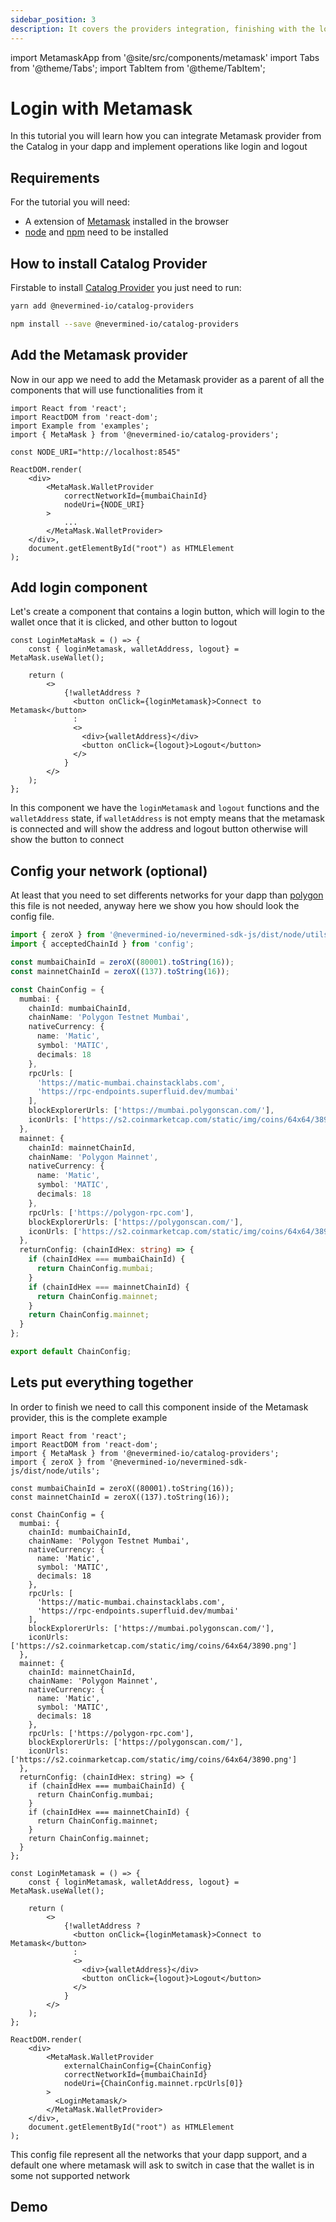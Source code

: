 ```yaml
---
sidebar_position: 3
description: It covers the providers integration, finishing with the login and logout with your Metamask wallet provider.
---
```


import MetamaskApp from '@site/src/components/metamask'
import Tabs from '@theme/Tabs';
import TabItem from '@theme/TabItem';

# Login with Metamask
In this tutorial you will learn how you can integrate Metamask provider from the Catalog in your dapp and implement operations like login and logout

## Requirements
For the tutorial you will need:

- A extension of [Metamask](https://metamask.io/) installed in the browser
- [node](https://nodejs.org/en/) and [npm](https://docs.npmjs.com/downloading-and-installing-node-js-and-npm) need to be installed

## How to install Catalog Provider
Firstable to install [Catalog Provider](../catalog/providers/README.md) you just need to run:

<Tabs>
  <TabItem label="yarn" value="yarn" default>

```bash
yarn add @nevermined-io/catalog-providers
```

  </TabItem>
  <TabItem label="npm" value="npm">

```bash
npm install --save @nevermined-io/catalog-providers
```
  </TabItem>
</Tabs>

## Add the Metamask provider
Now in our app we need to add the Metamask provider as a parent of all the components that will use functionalities from it

```tsx
import React from 'react';
import ReactDOM from 'react-dom';
import Example from 'examples';
import { MetaMask } from '@nevermined-io/catalog-providers';

const NODE_URI="http://localhost:8545"

ReactDOM.render(
    <div>
        <MetaMask.WalletProvider
            correctNetworkId={mumbaiChainId}
            nodeUri={NODE_URI}
        >
            ...
        </MetaMask.WalletProvider>
    </div>,
    document.getElementById("root") as HTMLElement
);
```

## Add login component
Let's create a component that contains a login button, which will login to the wallet once that it is clicked, and other button to logout

```tsx
const LoginMetaMask = () => {
    const { loginMetamask, walletAddress, logout} = MetaMask.useWallet();

    return (
        <>
            {!walletAddress ?
              <button onClick={loginMetamask}>Connect to Metamask</button>
              : 
              <>
                <div>{walletAddress}</div>
                <button onClick={logout}>Logout</button>
              </>
            }
        </>
    );
};
```

In this component we have the `loginMetamask` and `logout` functions and the `walletAddress` state, if `walletAddress` is not empty means that the metamask is connected and will show the address and logout button otherwise will show the button to connect

## Config your network (optional)
At least that you need to set differents networks for your dapp than [polygon](https://polygon.technology/) this file is not needed, anyway here we show you how should look the config file.

```ts
import { zeroX } from '@nevermined-io/nevermined-sdk-js/dist/node/utils';
import { acceptedChainId } from 'config';

const mumbaiChainId = zeroX((80001).toString(16));
const mainnetChainId = zeroX((137).toString(16));

const ChainConfig = {
  mumbai: {
    chainId: mumbaiChainId,
    chainName: 'Polygon Testnet Mumbai',
    nativeCurrency: {
      name: 'Matic',
      symbol: 'MATIC',
      decimals: 18
    },
    rpcUrls: [
      'https://matic-mumbai.chainstacklabs.com',
      'https://rpc-endpoints.superfluid.dev/mumbai'
    ],
    blockExplorerUrls: ['https://mumbai.polygonscan.com/'],
    iconUrls: ['https://s2.coinmarketcap.com/static/img/coins/64x64/3890.png']
  },
  mainnet: {
    chainId: mainnetChainId,
    chainName: 'Polygon Mainnet',
    nativeCurrency: {
      name: 'Matic',
      symbol: 'MATIC',
      decimals: 18
    },
    rpcUrls: ['https://polygon-rpc.com'],
    blockExplorerUrls: ['https://polygonscan.com/'],
    iconUrls: ['https://s2.coinmarketcap.com/static/img/coins/64x64/3890.png']
  },
  returnConfig: (chainIdHex: string) => {
    if (chainIdHex === mumbaiChainId) {
      return ChainConfig.mumbai;
    }
    if (chainIdHex === mainnetChainId) {
      return ChainConfig.mainnet;
    }
    return ChainConfig.mainnet;
  }
};

export default ChainConfig;
```

## Lets put everything together
In order to finish we need to call this component inside of the Metamask provider, this is the complete example

```tsx
import React from 'react';
import ReactDOM from 'react-dom';
import { MetaMask } from '@nevermined-io/catalog-providers';
import { zeroX } from '@nevermined-io/nevermined-sdk-js/dist/node/utils';

const mumbaiChainId = zeroX((80001).toString(16));
const mainnetChainId = zeroX((137).toString(16));

const ChainConfig = {
  mumbai: {
    chainId: mumbaiChainId,
    chainName: 'Polygon Testnet Mumbai',
    nativeCurrency: {
      name: 'Matic',
      symbol: 'MATIC',
      decimals: 18
    },
    rpcUrls: [
      'https://matic-mumbai.chainstacklabs.com',
      'https://rpc-endpoints.superfluid.dev/mumbai'
    ],
    blockExplorerUrls: ['https://mumbai.polygonscan.com/'],
    iconUrls: ['https://s2.coinmarketcap.com/static/img/coins/64x64/3890.png']
  },
  mainnet: {
    chainId: mainnetChainId,
    chainName: 'Polygon Mainnet',
    nativeCurrency: {
      name: 'Matic',
      symbol: 'MATIC',
      decimals: 18
    },
    rpcUrls: ['https://polygon-rpc.com'],
    blockExplorerUrls: ['https://polygonscan.com/'],
    iconUrls: ['https://s2.coinmarketcap.com/static/img/coins/64x64/3890.png']
  },
  returnConfig: (chainIdHex: string) => {
    if (chainIdHex === mumbaiChainId) {
      return ChainConfig.mumbai;
    }
    if (chainIdHex === mainnetChainId) {
      return ChainConfig.mainnet;
    }
    return ChainConfig.mainnet;
  }
};

const LoginMetamask = () => {
    const { loginMetamask, walletAddress, logout} = MetaMask.useWallet();

    return (
        <>
            {!walletAddress ?
              <button onClick={loginMetamask}>Connect to Metamask</button>
              : 
              <>
                <div>{walletAddress}</div>
                <button onClick={logout}>Logout</button>
              </>
            }
        </>
    );
};

ReactDOM.render(
    <div>
        <MetaMask.WalletProvider
            externalChainConfig={ChainConfig}
            correctNetworkId={mumbaiChainId}
            nodeUri={ChainConfig.mainnet.rpcUrls[0]}
        >
          <LoginMetamask/>
        </MetaMask.WalletProvider>
    </div>,
    document.getElementById("root") as HTMLElement
);
```

This config file represent all the networks that your dapp support, and a default one where metamask will ask to switch in case that the wallet is in some not supported network

## Demo

<MetamaskApp/>